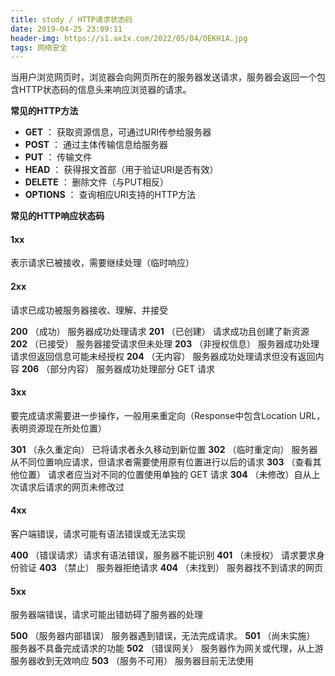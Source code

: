 ```yaml
---
title: study / HTTP请求状态码
date: 2019-04-25 23:09:11
header-img: https://s1.ax1x.com/2022/05/04/OEKH1A.jpg
tags: 网络安全
---
```


当用户浏览网页时，浏览器会向网页所在的服务器发送请求，服务器会返回一个包含HTTP状态码的信息头来响应浏览器的请求。


**常见的HTTP方法**
- **GET** ：  获取资源信息，可通过URI传参给服务器
- **POST** ：  通过主体传输信息给服务器
- **PUT** ：  传输文件
- **HEAD**  ： 获得报文首部（用于验证URI是否有效）
- **DELETE**  ： 删除文件（与PUT相反）
- **OPTIONS**  ： 查询相应URI支持的HTTP方法


**常见的HTTP响应状态码**

#### 1xx
表示请求已被接收，需要继续处理（临时响应）


#### 2xx
请求已成功被服务器接收、理解、并接受

**200**   （成功）  服务器成功处理请求 
**201**   （已创建）  请求成功且创建了新资源
**202**   （已接受）  服务器接受请求但未处理
**203**   （非授权信息）  服务器成功处理请求但返回信息可能未经授权
**204**   （无内容）  服务器成功处理请求但没有返回内容
**206**   （部分内容）  服务器成功处理部分 GET 请求


#### 3xx     
要完成请求需要进一步操作，一般用来重定向（Response中包含Location URL，表明资源现在所处位置）

**301**   （永久重定向）  已将请求者永久移动到新位置
**302**   （临时重定向）  服务器从不同位置响应请求，但请求者需要使用原有位置进行以后的请求
**303**  （查看其他位置） 请求者应当对不同的位置使用单独的 GET 请求
**304**   （未修改）自从上次请求后请求的网页未修改过


#### 4xx 
客户端错误，请求可能有语法错误或无法实现

**400**   （错误请求）请求有语法错误，服务器不能识别
**401**   （未授权） 请求要求身份验证
**403**   （禁止） 服务器拒绝请求
**404**   （未找到） 服务器找不到请求的网页  


#### 5xx 
服务器端错误，请求可能出错妨碍了服务器的处理

**500**   （服务器内部错误） 服务器遇到错误，无法完成请求。
**501**   （尚未实施） 服务器不具备完成请求的功能
**502**    （错误网关） 服务器作为网关或代理，从上游服务器收到无效响应
**503**   （服务不可用） 服务器目前无法使用
